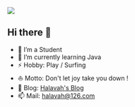 ![](https://github.com/halavah/halavah/blob/master/images/1.png?raw=true)
## Hi there 👋

- 🔭 I’m a Student
- 🌱 I’m currently learning Java
- ⚡ Hobby: Play / Surfing
- ⛵ Motto: Don't let joy take you down !
- 📝 Blog: [Halavah's Blog](https://halavah.tk/)
- 📫 Mail: halavah@126.com

